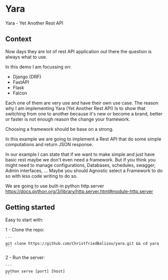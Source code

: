 # Yara
Yara - Yet Another Rest API


## Context

Now days they are lot of rest API application out there
the question is always what to use.

In this demo I am focussing on:
* Django (DRF)
* FastAPI
* Flask
* Falcon

Each one of them are very use and have their own use case. 
The reason why I am implementing Yara (Yet Another Rest API)
Is to show that switching from one to another because it's new
or become a brand, better or faster is not enough reason the change 
your framework.

Choosing a framework should be base on a strong.

In this example we are going to implement a Rest API
that do some simple computations and return JSON response.

In our example I can state that if we want to make simple
and just have basic rest maybe we don't even need a framework.
But if you think you might need to manage configurations, 
Databases, schedules, swagger, Admin interfaces, ... Maybe you should
Agnostic select a Framework to do so with less code writing to do
so.


We are going to use built-in python http.server
https://docs.python.org/3/library/http.server.html#module-http.server

## Getting started

Easy to start with:

1 - Clone the repo:

    ```
    git clone https://github.com/ChristfriedBalizou/yara.git && cd yara
    ```

2 - Run the server:
     
    ```
    python serve [port] [host]
    ```
